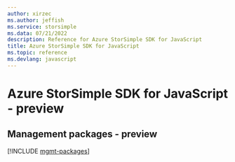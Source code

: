 ```yaml
---
author: xirzec
ms.author: jeffish
ms.service: storsimple
ms.data: 07/21/2022
description: Reference for Azure StorSimple SDK for JavaScript
title: Azure StorSimple SDK for JavaScript
ms.topic: reference
ms.devlang: javascript
---
```

# Azure StorSimple SDK for JavaScript - preview

## Management packages - preview
[!INCLUDE [mgmt-packages](storsimple-mgmt-index.md)]
